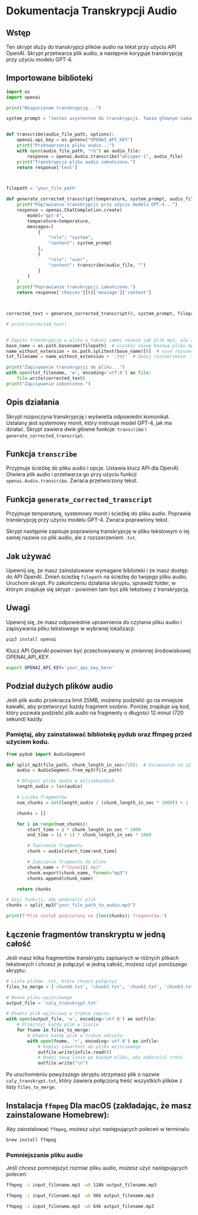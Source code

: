 # Dokumentacja Transkrypcji Audio

## Wstęp

Ten skrypt służy do transkrypcji plików audio na tekst przy użyciu API OpenAI. Skrypt przetwarza plik audio, a następnie koryguje transkrypcję przy użyciu modelu GPT-4.

## Importowane biblioteki

```python
import os
import openai

print("Rozpoczynam transkrypcję...")

system_prompt = "Jesteś asystentem do transkrypcji. Twoim głównym zadaniem jest przekształcanie mowy z pliku audio w format tekstowy. Twoim zadaniem jest korygowanie wszelkich nieścisłości ortograficznych w przepisanym tekście. Dodawaj tylko niezbędną interpunkcję, taką jak kropki, przecinki i wielkie litery, i korzystaj wyłącznie z podanego kontekstu."


def transcribe(audio_file_path, options):
    openai.api_key = os.getenv("OPENAI_API_KEY")
    print("Przetwarzanie pliku audio...")
    with open(audio_file_path, "rb") as audio_file:
        response = openai.Audio.transcribe("whisper-1", audio_file)
    print("Transkrypcja pliku audio zakończona.")
    return response['text']



filepath = 'your_file_path'

def generate_corrected_transcript(temperature, system_prompt, audio_file):
    print("Poprawianie transkrypcji przy użyciu modelu GPT-4...")
    response = openai.ChatCompletion.create(
        model="gpt-4",
        temperature=temperature,
        messages=[
            {
                "role": "system",
                "content": system_prompt
            },
            {
                "role": "user",
                "content": transcribe(audio_file, "")
            }
        ]
    )
    print("Poprawianie transkrypcji zakończone.")
    return response['choices'][0]['message']['content']



corrected_text = generate_corrected_transcript(0, system_prompt, filepath)

# print(corrected_text)


# Zapisz transkrypcję w pliku o takiej samej nazwie jak plik mp3, ale z rozszerzeniem .txt
base_name = os.path.basename(filepath)  # uzyskaj nazwę bazową pliku mp3
name_without_extension = os.path.splitext(base_name)[0]  # usuń rozszerzenie
txt_filename = name_without_extension + '.txt'  # dodaj rozszerzenie .txt

print("Zapisywanie transkrypcji do pliku...")
with open(txt_filename, 'w', encoding='utf-8') as file:
    file.write(corrected_text)
print("Zapisywanie zakończone.")

```

## Opis działania

Skrypt rozpoczyna transkrypcję i wyświetla odpowiedni komunikat.
Ustalany jest systemowy monit, który instruuje model GPT-4, jak ma działać.
Skrypt zawiera dwie główne funkcje: `transcribe` i `generate_corrected_transcript`.

## Funkcja `transcribe`

Przyjmuje ścieżkę do pliku audio i opcje.
Ustawia klucz API dla OpenAI.
Otwiera plik audio i przetwarza go przy użyciu funkcji `openai.Audio.transcribe`.
Zwraca przetworzony tekst.

## Funkcja `generate_corrected_transcript`

Przyjmuje temperaturę, systemowy monit i ścieżkę do pliku audio.
Poprawia transkrypcję przy użyciu modelu GPT-4.
Zwraca poprawiony tekst.

Skrypt następnie zapisuje poprawioną transkrypcję w pliku tekstowym o tej samej nazwie co plik audio, ale z rozszerzeniem `.txt`.

## Jak używać

Upewnij się, że masz zainstalowane wymagane biblioteki i że masz dostęp do API OpenAI.
Zmień ścieżkę `filepath` na ścieżkę do twojego pliku audio.
Uruchom skrypt.
Po zakończeniu działania skryptu, sprawdź folder, w którym znajduje się skrypt - powinien tam być plik tekstowy z transkrypcją.

## Uwagi

Upewnij się, że masz odpowiednie uprawnienia do czytania pliku audio i zapisywania pliku tekstowego w wybranej lokalizacji.

```bash
pip3 install openai
```

Klucz API OpenAI powinien być przechowywany w zmiennej środowiskowej OPENAI_API_KEY.

```bash
export OPENAI_API_KEY='your_api_key_here'
```

## Podział dużych plików audio

Jeśli plik audio przekracza limit 25MB, możemy podzielić go na mniejsze kawałki, aby przetworzyć każdy fragment osobno. Poniżej znajduje się kod, który pozwala podzielić plik audio na fragmenty o długości 12 minut (720 sekund) każdy:

### Pamiętaj, aby zainstalować bibliotekę pydub oraz ffmpeg przed użyciem kodu.

```python
from pydub import AudioSegment

def split_mp3(file_path, chunk_length_in_sec=720):  # Ustawienie na 12 minut (720 sekund)
    audio = AudioSegment.from_mp3(file_path)

    # Długość pliku audio w milisekundach
    length_audio = len(audio)

    # Liczba fragmentów
    num_chunks = int(length_audio / (chunk_length_in_sec * 1000)) + 1

    chunks = []

    for i in range(num_chunks):
        start_time = i * chunk_length_in_sec * 1000
        end_time = (i + 1) * chunk_length_in_sec * 1000

        # Tworzenie fragmentu
        chunk = audio[start_time:end_time]

        # Zapisanie fragmentu do pliku
        chunk_name = f"chunk{i}.mp3"
        chunk.export(chunk_name, format="mp3")
        chunks.append(chunk_name)

    return chunks

# Użyj funkcji, aby podzielić plik
chunks = split_mp3("your_file_path_to_audio.mp3")

print(f"Plik został podzielony na {len(chunks)} fragmentów.")

```

## Łączenie fragmentów transkryptu w jedną całość

Jeśli masz kilka fragmentów transkryptu zapisanych w różnych plikach tekstowych i chcesz je połączyć w jedną całość, możesz użyć poniższego skryptu:

```python
# Lista plików .txt, które chcesz połączyć
files_to_merge = ['chunk0.txt', 'chunk1.txt', 'chunk2.txt', 'chunk3.txt']

# Nazwa pliku wyjściowego
output_file = 'caly_transkrypt.txt'

# Otwórz plik wyjściowy w trybie zapisu
with open(output_file, 'w', encoding='utf-8') as outfile:
    # Przejrzyj każdy plik w liście
    for fname in files_to_merge:
        # Otwórz każdy plik w trybie odczytu
        with open(fname, 'r', encoding='utf-8') as infile:
            # Kopiuj zawartość do pliku wyjściowego
            outfile.write(infile.read())
            # Dodaj nową linię po każdym pliku, aby oddzielić treść
            outfile.write("\n")
```

Po uruchomieniu powyższego skryptu otrzymasz plik o nazwie `caly_transkrypt.txt`, który zawiera połączoną treść wszystkich plików z listy `files_to_merge.`

## Instalacja `ffmpeg` Dla macOS (zakładając, że masz zainstalowane Homebrew):

Aby zainstalować `ffmpeg`, możesz użyć następujących poleceń w terminalu:

```bash
brew install ffmpeg
```

### Pomniejszanie pliku audio

Jeśli chcesz pomniejszyć rozmiar pliku audio, możesz użyć następujących poleceń:

```bash
ffmpeg -i input_filename.mp3 -ab 128k output_filename.mp3
```

```bash
ffmpeg -i input_filename.mp3 -ab 96k output_filename.mp3
```

```bash
ffmpeg -i input_filename.mp3 -ab 64k output_filename.mp3
```

